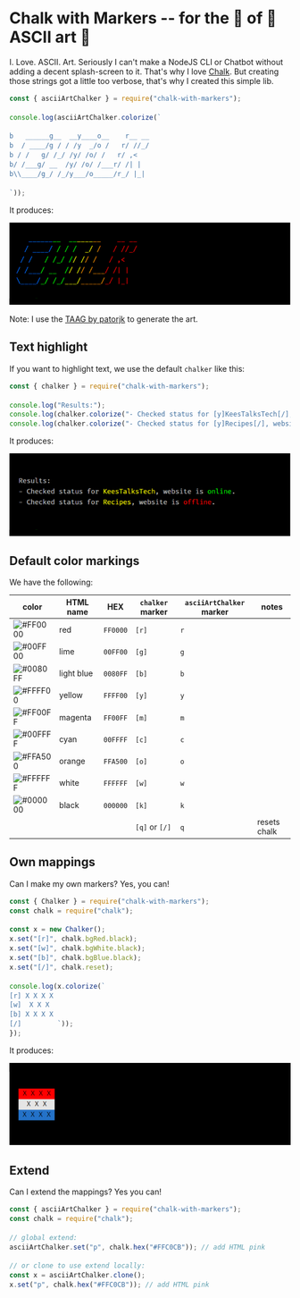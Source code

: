 # Chalk with Markers -- for the 💖 of 💄 ASCII art 🤙

I. Love. ASCII. Art. Seriously I can't make a NodeJS CLI or Chatbot without adding a decent splash-screen to it. That's why I love <a href="https://www.npmjs.com/package/chalk">Chalk</a>. But creating those strings got a little too verbose, that's why I created this simple lib.


```js
const { asciiArtChalker } = require("chalk-with-markers");

console.log(asciiArtChalker.colorize(`

b   ______g__  __y____o__    r__ __
b  / ____/g / / /y  _/o /   r/ //_/
b / /   g/ /_/ /y/ /o/ /   r/ ,<   
b/ /___g/ __  /y/ /o/ /___r/ /| |  
b\\____/g_/ /_/y___/o_____/r_/ |_|  

`));
```

It produces:

<img src="resources/ChilkSplash.png" width="600" />

Note: I use the <a href="https://patorjk.com/software/taag/#p=display&f=Graffiti&t=CHILK">TAAG by patorjk</a> to generate the art.


## Text highlight
If you want to highlight text, we use the default `chalker` like this:

```js
const { chalker } = require("chalk-with-markers");

console.log("Results:");
console.log(chalker.colorize("- Checked status for [y]KeesTalksTech[/], website is [g]online[/]."));
console.log(chalker.colorize("- Checked status for [y]Recipes[/], website is [r]offline[/]."));
```

It produces:

<img src="resources/ChilkText.png" width="600" />

## Default color markings
We have the following:

| color                                                        | HTML name  | HEX      | `chalker` marker | `asciiArtChalker` marker | notes |
| ------------------------------------------------------------ | ---------- | -------- | ---------------- | ------------------------ | ----- |
| ![#FF0000](https://via.placeholder.com/50x25/FF0000/?text=+) | red        | `FF0000` | `[r]`            | `r`                      |       |
| ![#00FF00](https://via.placeholder.com/50x25/00FF00/?text=+) | lime       | `00FF00` | `[g]`            | `g`                      |       |
| ![#0080FF](https://via.placeholder.com/50x25/0080FF/?text=+) | light blue | `0080FF` | `[b]`            | `b`                      |       |
| ![#FFFF00](https://via.placeholder.com/50x25/FFFF00/?text=+) | yellow     | `FFFF00` | `[y]`            | `y`                      |       |
| ![#FF00FF](https://via.placeholder.com/50x25/FF00FF/?text=+) | magenta    | `FF00FF` | `[m]`            | `m`                      |       |
| ![#00FFFF](https://via.placeholder.com/50x25/00FFFF/?text=+) | cyan       | `00FFFF` | `[c]`            | `c`                      |       |
| ![#FFA500](https://via.placeholder.com/50x25/FFA500/?text=+) | orange     | `FFA500` | `[o]`            | `o`                      |       |
| ![#FFFFFF](https://via.placeholder.com/50x25/FFFFFF/?text=+) | white      | `FFFFFF` | `[w]`            | `w`                      |       |
| ![#000000](https://via.placeholder.com/50x25/000000/?text=+) | black      | `000000` | `[k]`            | `k`                      |       |
|                                                              |            |          | `[q]` or `[/]`   | `q`                      | resets chalk |

## Own mappings
Can I make my own markers? Yes, you can!

```js
const { Chalker } = require("chalk-with-markers");
const chalk = require("chalk");

const x = new Chalker();
x.set("[r]", chalk.bgRed.black);
x.set("[w]", chalk.bgWhite.black);
x.set("[b]", chalk.bgBlue.black);
x.set("[/]", chalk.reset);

console.log(x.colorize(`
[r] X X X X 
[w]  X X X  
[b] X X X X 
[/]         `));
});

```

It produces:

<img src="resources/ChilkDutchFlag.png" width="600" />

## Extend
Can I extend the mappings? Yes you can!

```js
const { asciiArtChalker } = require("chalk-with-markers");
const chalk = require("chalk");

// global extend:
asciiArtChalker.set("p", chalk.hex("#FFC0CB")); // add HTML pink

// or clone to use extend locally:
const x = asciiArtChalker.clone();
x.set("p", chalk.hex("#FFC0CB")); // add HTML pink


```

